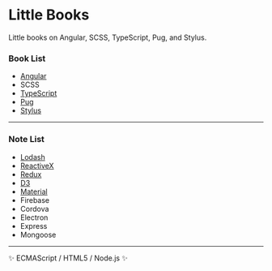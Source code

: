 # Little Books

Little books on Angular, SCSS, TypeScript, Pug, and Stylus.

### Book List
* [Angular](https://github.com/Shyam-Chen/Little-Books/blob/master/Angular/README.md)
* SCSS
* [TypeScript](https://github.com/Shyam-Chen/Little-Books/blob/master/TypeScript.md)
* [Pug](https://github.com/Shyam-Chen/Little-Books/blob/master/Pug.md)
* [Stylus](https://github.com/Shyam-Chen/Little-Books/blob/master/Stylus.md)

***

### Note List
* [Lodash](https://github.com/Shyam-Chen/Little-Books/blob/master/Lodash.md)
* [ReactiveX](https://github.com/Shyam-Chen/Little-Books/blob/master/ReactiveX.md)
* [Redux](https://github.com/Shyam-Chen/Little-Books/blob/master/Redux.md)
* [D3](https://github.com/Shyam-Chen/Little-Books/blob/master/D3.md)
* [Material](https://github.com/Shyam-Chen/Little-Books/blob/master/Material.md)
* Firebase
* Cordova
* Electron
* Express
* Mongoose

***

:sparkles: ECMAScript / HTML5 / Node.js :sparkles:
